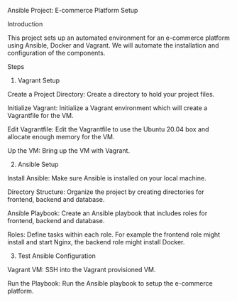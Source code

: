 Ansible Project: E-commerce Platform Setup

Introduction

This project sets up an automated environment for an e-commerce platform using Ansible, Docker and Vagrant. We will automate the installation and configuration of the components.

Steps

1. Vagrant Setup

Create a Project Directory: Create a directory to hold your project files.

Initialize Vagrant: Initialize a Vagrant environment which will create a Vagrantfile for the VM.

Edit Vagrantfile: Edit the Vagrantfile to use the Ubuntu 20.04 box and allocate enough memory for the VM.

Up the VM: Bring up the VM with Vagrant.

2. Ansible Setup

Install Ansible: Make sure Ansible is installed on your local machine.

Directory Structure: Organize the project by creating directories for frontend, backend and database.

Ansible Playbook: Create an Ansible playbook that includes roles for frontend, backend and database.

Roles: Define tasks within each role. For example the frontend role might install and start Nginx, the backend role might install Docker.

3. Test Ansible Configuration

Vagrant VM: SSH into the Vagrant provisioned VM.

Run the Playbook: Run the Ansible playbook to setup the e-commerce platform.